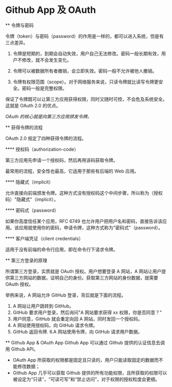 # Github App 及 OAuth



** 令牌与密码

令牌（token）与密码（password）的作用是一样的，都可以进入系统，但是有三点差异。

1) 令牌是短期的，到期会自动失效，用户自己无法修改。密码一般长期有效，用户不修改，就不会发生变化。

2) 令牌可以被数据所有者撤销，会立即失效。密码一般不允许被他人撤销。

3) 令牌有权限范围（scope）。对于网络服务来说，只读令牌就比读写令牌更安全。密码一般是完整权限。

保证了令牌既可以让第三方应用获得权限，同时又随时可控，不会危及系统安全。这就是 OAuth 2.0 的优点。

*OAuth 的核心就是向第三方应用颁发令牌。*

** 获得令牌的流程

OAuth 2.0 规定了四种获得令牌的流程。

**** 授权码（authorization-code）

第三方应用先申请一个授权码，然后再用该码获取令牌。

最常用的流程，安全性也最高，它适用于那些有后端的 Web 应用。

**** 隐藏式（implicit）

允许直接向前端颁发令牌。这种方式没有授权码这个中间步骤，所以称为（授权码）"隐藏式"（implicit）。

**** 密码式（password）

如果你高度信任某个应用，RFC 6749 也允许用户把用户名和密码，直接告诉该应用。该应用就使用你的密码，申请令牌，这种方式称为"密码式"（password）。

**** 客户端凭证（client credentials）

适用于没有前端的命令行应用，即在命令行下请求令牌。

** 第三方登录的原理

所谓第三方登录，实质就是 OAuth 授权。用户想要登录 A 网站，A 网站让用户提供第三方网站的数据，证明自己的身份。获取第三方网站的身份数据，就需要 OAuth 授权。

举例来说，A 网站允许 GitHub 登录，背后就是下面的流程。

1. A 网站让用户跳转到 GitHub。
2. GitHub 要求用户登录，然后询问"A 网站要求获得 xx 权限，你是否同意？"
3. 用户同意，GitHub 就会重定向回 A 网站，同时发回一个授权码。
4. A 网站使用授权码，向 GitHub 请求令牌。
5. GitHub 返回令牌.
6.A 网站使用令牌，向 GitHub 请求用户数据。

** Github App & OAuth App
Github App 可以通过 Github 提供的认证信息去调用 Github API。

- OAuth App 所获取的权限都是固定且只读的，用户只能读取固定的数据而不能修改数据；
- Github App 几乎可以获取 Github 提供的所有功能权限，且所获取的权限可以被设定为“只读”，“可读可写”和“禁止访问”，对于权限的授权粒度会更细。




